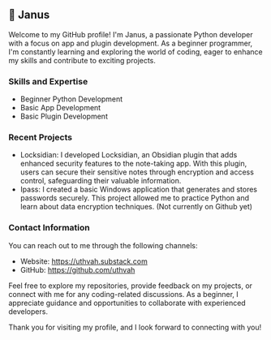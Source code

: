 ## 👋 Janus
Welcome to my GitHub profile! I'm Janus, a passionate Python developer with a focus on app and plugin development. As a beginner programmer, I'm constantly learning and exploring the world of coding, eager to enhance my skills and contribute to exciting projects.

### Skills and Expertise
- Beginner Python Development
- Basic App Development
- Basic Plugin Development

### Recent Projects
- Locksidian: I developed Locksidian, an Obsidian plugin that adds enhanced security features to the note-taking app. With this plugin, users can secure their sensitive notes through encryption and access control, safeguarding their valuable information.
- Ipass: I created a basic Windows application that generates and stores passwords securely. This project allowed me to practice Python and learn about data encryption techniques. (Not currently on Github yet)


### Contact Information
You can reach out to me through the following channels:

- Website: https://uthvah.substack.com
- GitHub: https://github.com/uthvah

Feel free to explore my repositories, provide feedback on my projects, or connect with me for any coding-related discussions. As a beginner, I appreciate guidance and opportunities to collaborate with experienced developers.

Thank you for visiting my profile, and I look forward to connecting with you!

